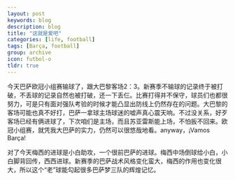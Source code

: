 ```yaml
---
layout: post
keywords: blog
description: blog
title: "这就是爱吧"
categories: [life, football]
tags: [Barça, football]
group: archive
icon: futbol-o
tldr: true
---
```




今天巴萨欧冠小组赛输球了，跟大巴黎客场2：3。新赛季不输球的记录终于被打破，不丢球的记录自然也被打破，还一下丢仨。比赛打得并不保守，球员们也都很努力，可是只有面对强队考验的时候才能凸显出防线上仍然存在的问题。大巴黎的客场可能也真不好打，巴萨一拿球主场球迷的嘘声真心震天响。不过没关系，好歹客场已经有俩进球了，下次咱们是主场，而且苏亚雷斯能上场，不怕扳不回来。欧冠小组赛，就凭我大巴萨的实力，仍然可以很悠哉地看。anyway，¡Vamos Barça!


对了今天梅西的进球是小白助攻，一个很前巴萨的进球。梅西中场倒球给小白，小白脚背回传，西西进球。新赛季的巴萨战术风格变化蛮大，梅西的作用也变化很大，所以这个“老”球能勾起很多巴萨梦三队的辉煌记忆。
